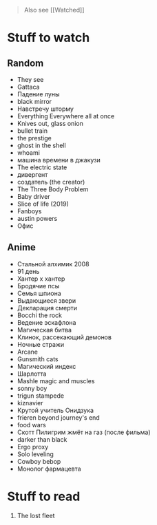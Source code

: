 
> Also see [[Watched]]

# Stuff to watch 

## Random 
+ They see
+ Gattaca
+ Падение луны
+ black mirror
+ Навстречу шторму
+ Everything Everywhere all at once
+ Knives out, glass onion
+ bullet train 
+ the prestige
+ ghost in the shell
+ whoami
+ машина времени в джакузи
+ The electric state
+ дивергент
+ создатель (the creator)
+ The Three Body Problem
+ Baby driver
+ Slice of life (2019)
+ Fanboys
+ austin powers
+ Офис

## Anime
+ Стальной алхимик 2008
+ 91 день
+ Хантер x хантер
+ Бродячие псы
+ Семья шпиона
+ Выдающиеся звери
+ Декларация смерти
+ Bocchi the rock
+ Ведение эскафлона
+ Магическая битва
+ Клинок, рассекающий демонов
+ Ночные стражи
+ Arcane
+ Gunsmith cats
+ Магический индекс
+ Шарлотта
+ Mashle magic and muscles
+ sonny boy
+ trigun stampede
+ kiznavier
+ Крутой учитель Онидзука
+ frieren beyond journey's end
+ food wars
+ Скотт Пилигрим жмёт на газ (после фильма)
+ darker than black
+ Ergo proxy
+ Solo leveling
+ Cowboy bebop
+ Монолог фармацевта


# Stuff to read

1. The lost fleet